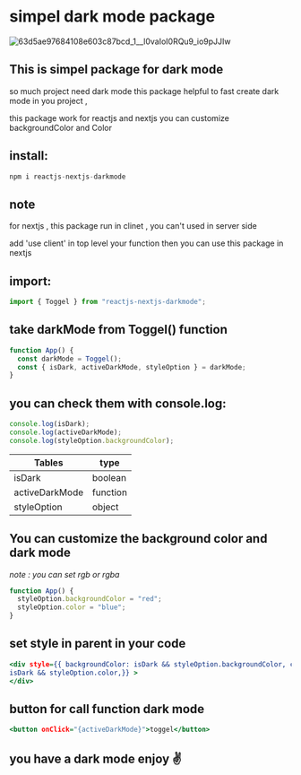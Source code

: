 # simpel dark mode package

![63d5ae97684108e603c87bcd_1__l0vaIoI0RQu9_io9pJJIw](https://github.com/mosenn/toggel-npm-package/assets/91747908/dbd62166-c9c9-4e24-8e6c-6348e6eb2318)

## This is simpel package for dark mode

 so much project need dark mode this package helpful to fast create dark mode in you project , 
 
 this package work for reactjs and nextjs you can customize backgroundColor and Color

## install:

```javascript
npm i reactjs-nextjs-darkmode
```
## note

for nextjs , this package run in clinet , you can't used in server side 

add 'use client' in top level your function then you can use this package in nextjs

## import:

```javascript
import { Toggel } from "reactjs-nextjs-darkmode";

```

## take darkMode from Toggel() function

```javascript
function App() {
  const darkMode = Toggel();
  const { isDark, activeDarkMode, styleOption } = darkMode;
}
```

## you can check them with console.log:

```javascript
console.log(isDark);
console.log(activeDarkMode);
console.log(styleOption.backgroundColor);
```

| Tables         | type     |
| -------------- | -------- |
| isDark         | boolean  |
| activeDarkMode | function |
| styleOption    | object   |

## You can customize the background color and dark mode

_note : you can set rgb or rgba_

```javascript
function App() {
  styleOption.backgroundColor = "red";
  styleOption.color = "blue";
}
```

## set style in parent in your code

```htm
<div style={{ backgroundColor: isDark && styleOption.backgroundColor, color:
isDark && styleOption.color,}} >
</div>
```

## button for call function dark mode

```htm
<button onClick="{activeDarkMode}">toggel</button>
```

## you have a dark mode enjoy ✌
